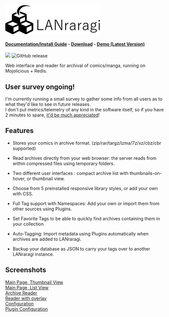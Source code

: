 <img alt="LANraragi" src="https://raw.githubusercontent.com/Difegue/LANraragi/master/tools/logo.png" width="300">

#### [Documentation/Install Guide](https://sugoi.gitbook.io/lanraragi/) - [Download](https://github.com/Difegue/LANraragi/releases) - [Demo (Latest Version)](https://lrr.tvc-16.science/)

[<img src="https://img.shields.io/docker/pulls/difegue/lanraragi.svg">](https://hub.docker.com/r/difegue/lanraragi/) ![GitHub release](https://img.shields.io/github/release/difegue/lanraragi.svg) 

Web interface and reader for archival of comics/manga, running on Mojolicious + Redis.

## User survey ongoing!

I'm currently running a small survey to gather some info from all users as to what they'd like to see in future releases.  
I don't put metrics/telemetry of any kind in the software itself, so if you have 2 minutes to spare, [it'd be much appreciated](https://forms.office.com/Pages/ResponsePage.aspx?id=DQSIkWdsW0yxEjajBLZtrQAAAAAAAAAAAAN__osxt25UQk44UFo0RTNKUFlLUkhCMzJDUUZZTVIxVC4u)! 

## Features  

* Stores your comics in archive format. (zip/rar/targz/lzma/7z/xz/cbz/cbr supported)  

* Read archives directly from your web browser: the server reads from within compressed files using temporary folders.

* Two different user interfaces : compact archive list with thumbnails-on-hover, or thumbnail view.

* Choose from 5 preinstalled responsive library styles, or add your own with CSS.  

* Full Tag support with Namespaces: Add your own or import them from other sources using Plugins.  

* Set Favorite Tags to be able to quickly find archives containing them in your collection

* Auto-Tagging: Import metadata using Plugins automatically when archives are added to LANraragi.

* Backup your database as JSON to carry your tags over to another LANraragi instance.

## Screenshots  

 
[Main Page, Thumbnail View](https://raw.githubusercontent.com/Difegue/LANraragi/dev/tools/_screenshots/archive_thumb.png)  
[Main Page, List View](https://raw.githubusercontent.com/Difegue/LANraragi/dev/tools/_screenshots/archive_list.png)  
[Archive Reader](https://raw.githubusercontent.com/Difegue/LANraragi/dev/tools/_screenshots/reader.jpg)  
[Reader with overlay](https://raw.githubusercontent.com/Difegue/LANraragi/dev/tools/_screenshots/reader_overlay.jpg)  
[Configuration](https://raw.githubusercontent.com/Difegue/LANraragi/dev/tools/_screenshots/cfg.png)  
[Plugin Configuration](https://raw.githubusercontent.com/Difegue/LANraragi/dev/tools/_screenshots/cfg_plugin.png)  
